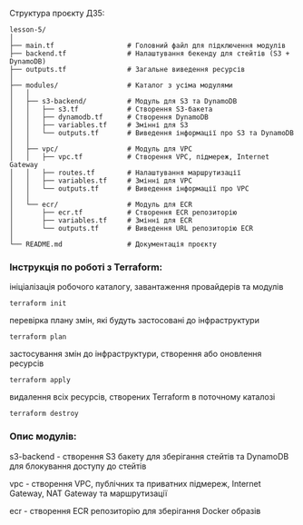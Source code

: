 Структура проєкту ДЗ5: 

```
lesson-5/
│
├── main.tf                  # Головний файл для підключення модулів
├── backend.tf               # Налаштування бекенду для стейтів (S3 + DynamoDB)
├── outputs.tf               # Загальне виведення ресурсів
│
├── modules/                 # Каталог з усіма модулями
│   │
│   ├── s3-backend/          # Модуль для S3 та DynamoDB
│   │   ├── s3.tf            # Створення S3-бакета
│   │   ├── dynamodb.tf      # Створення DynamoDB
│   │   ├── variables.tf     # Змінні для S3
│   │   └── outputs.tf       # Виведення інформації про S3 та DynamoDB
│   │
│   ├── vpc/                 # Модуль для VPC
│   │   ├── vpc.tf           # Створення VPC, підмереж, Internet Gateway
│   │   ├── routes.tf        # Налаштування маршрутизації
│   │   ├── variables.tf     # Змінні для VPC
│   │   └── outputs.tf       # Виведення інформації про VPC
│   │
│   └── ecr/                 # Модуль для ECR
│       ├── ecr.tf           # Створення ECR репозиторію
│       ├── variables.tf     # Змінні для ECR
│       └── outputs.tf       # Виведення URL репозиторію ECR
│
└── README.md                # Документація проєкту
```



### Інструкція по роботі з Terraform:

ініціалізація робочого каталогу, завантаження провайдерів та модулів
```
terraform init
```  

перевірка плану змін, які будуть застосовані до інфраструктури
```
terraform plan
``` 

застосування змін до інфраструктури, створення або оновлення ресурсів
```
terraform apply
```

видалення всіх ресурсів, створених Terraform в поточному каталозі
```
terraform destroy
```

### Опис модулів:

s3-backend - створення S3 бакету для зберігання стейтів та DynamoDB для блокування доступу до стейтів

vpc - створення VPC, публічних та приватних підмереж, Internet Gateway, NAT Gateway та маршрутизації

ecr - створення ECR репозиторію для зберігання Docker образів
